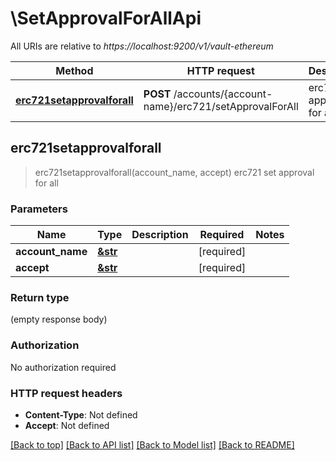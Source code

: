 # \SetApprovalForAllApi

All URIs are relative to *https://localhost:9200/v1/vault-ethereum*

Method | HTTP request | Description
------------- | ------------- | -------------
[**erc721setapprovalforall**](SetApprovalForAllApi.md#erc721setapprovalforall) | **POST** /accounts/{account-name}/erc721/setApprovalForAll | erc721 set approval for all



## erc721setapprovalforall

> erc721setapprovalforall(account_name, accept)
erc721 set approval for all

### Parameters


Name | Type | Description  | Required | Notes
------------- | ------------- | ------------- | ------------- | -------------
**account_name** | [**&str**](.md) |  | [required] |
**accept** | [**&str**](.md) |  | [required] |

### Return type

 (empty response body)

### Authorization

No authorization required

### HTTP request headers

- **Content-Type**: Not defined
- **Accept**: Not defined

[[Back to top]](#) [[Back to API list]](../README.md#documentation-for-api-endpoints) [[Back to Model list]](../README.md#documentation-for-models) [[Back to README]](../README.md)


